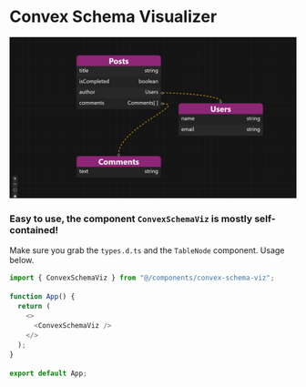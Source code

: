# Convex Schema Visualizer

![Example Schema Viz](public/convex-reactflow-viz.png "Example Schema Viz")


### Easy to use, the component `ConvexSchemaViz` is mostly self-contained!

Make sure you grab the `types.d.ts` and the `TableNode` component. Usage below.



```js
import { ConvexSchemaViz } from "@/components/convex-schema-viz";

function App() {
  return (
    <>
      <ConvexSchemaViz />
    </>
  );
}

export default App;

```

